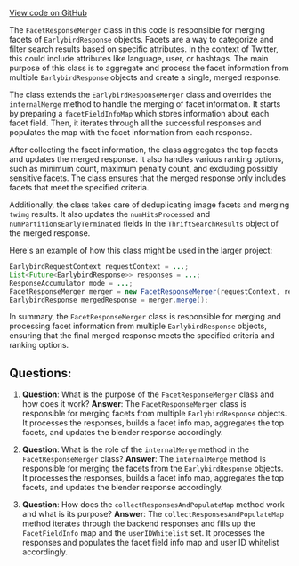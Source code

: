 [View code on GitHub](https://github.com/misbahsy/the-algorithm/src/java/com/twitter/search/earlybird_root/mergers/FacetResponseMerger.java)

The `FacetResponseMerger` class in this code is responsible for merging facets of `EarlybirdResponse` objects. Facets are a way to categorize and filter search results based on specific attributes. In the context of Twitter, this could include attributes like language, user, or hashtags. The main purpose of this class is to aggregate and process the facet information from multiple `EarlybirdResponse` objects and create a single, merged response.

The class extends the `EarlybirdResponseMerger` class and overrides the `internalMerge` method to handle the merging of facet information. It starts by preparing a `facetFieldInfoMap` which stores information about each facet field. Then, it iterates through all the successful responses and populates the map with the facet information from each response.

After collecting the facet information, the class aggregates the top facets and updates the merged response. It also handles various ranking options, such as minimum count, maximum penalty count, and excluding possibly sensitive facets. The class ensures that the merged response only includes facets that meet the specified criteria.

Additionally, the class takes care of deduplicating image facets and merging `twimg` results. It also updates the `numHitsProcessed` and `numPartitionsEarlyTerminated` fields in the `ThriftSearchResults` object of the merged response.

Here's an example of how this class might be used in the larger project:

```java
EarlybirdRequestContext requestContext = ...;
List<Future<EarlybirdResponse>> responses = ...;
ResponseAccumulator mode = ...;
FacetResponseMerger merger = new FacetResponseMerger(requestContext, responses, mode);
EarlybirdResponse mergedResponse = merger.merge();
```

In summary, the `FacetResponseMerger` class is responsible for merging and processing facet information from multiple `EarlybirdResponse` objects, ensuring that the final merged response meets the specified criteria and ranking options.
## Questions: 
 1. **Question**: What is the purpose of the `FacetResponseMerger` class and how does it work?
   **Answer**: The `FacetResponseMerger` class is responsible for merging facets from multiple `EarlybirdResponse` objects. It processes the responses, builds a facet info map, aggregates the top facets, and updates the blender response accordingly.

2. **Question**: What is the role of the `internalMerge` method in the `FacetResponseMerger` class?
   **Answer**: The `internalMerge` method is responsible for merging the facets from the `EarlybirdResponse` objects. It processes the responses, builds a facet info map, aggregates the top facets, and updates the blender response accordingly.

3. **Question**: How does the `collectResponsesAndPopulateMap` method work and what is its purpose?
   **Answer**: The `collectResponsesAndPopulateMap` method iterates through the backend responses and fills up the `FacetFieldInfo` map and the `userIDWhitelist` set. It processes the responses and populates the facet field info map and user ID whitelist accordingly.